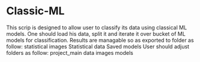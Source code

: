 # Classic-ML
This scrip is designed to allow user to classify its data using classical ML models.
One should load his data, split it and iterate it over bucket of ML models for classification.
Results are managable so as exported to folder as follow:
  statistical images
  Statistical data
  Saved models
User should adjust folders as follow:
              project_main
  data            images            models
